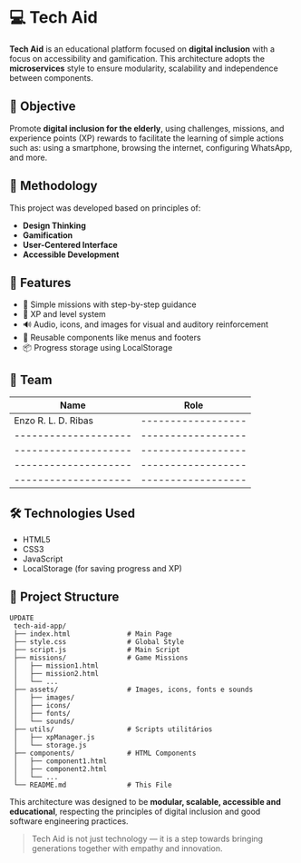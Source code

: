 # 💻 Tech Aid

**Tech Aid** is an educational platform focused on **digital inclusion** with a focus on accessibility and gamification. This architecture adopts the **microservices** style to ensure modularity, scalability and independence between components.

## 🎯 Objective

Promote **digital inclusion for the elderly**, using challenges, missions, and experience points (XP) rewards to facilitate the learning of simple actions such as: using a smartphone, browsing the internet, configuring WhatsApp, and more.

## 🧠 Methodology

This project was developed based on principles of:
- **Design Thinking**
- **Gamification**
- **User-Centered Interface**
- **Accessible Development**

## 🚀 Features

- 📖 Simple missions with step-by-step guidance  
- 🌟 XP and level system  
- 🔊 Audio, icons, and images for visual and auditory reinforcement  
- 🧩 Reusable components like menus and footers  
- 📦 Progress storage using LocalStorage  

## 👥 Team

| Name                 | Role               |
|----------------------|--------------------|
| Enzo R. L. D. Ribas  | ------------------ |
| -------------------- | ------------------ |
| -------------------- | ------------------ |
| -------------------- | ------------------ |
| -------------------- | ------------------ |

## 🛠️ Technologies Used

- HTML5  
- CSS3  
- JavaScript  
- LocalStorage (for saving progress and XP)  

## 📁 Project Structure
```
UPDATE
 tech-aid-app/
 ├── index.html              # Main Page
 ├── style.css               # Global Style
 ├── script.js               # Main Script
 ├── missions/               # Game Missions
 │   ├── mission1.html
 │   ├── mission2.html
 │   └── ...
 ├── assets/                 # Images, icons, fonts e sounds
 │   ├── images/
 │   ├── icons/
 │   ├── fonts/
 │   └── sounds/
 ├── utils/                  # Scripts utilitários
 │   ├── xpManager.js
 │   └── storage.js
 ├── components/             # HTML Components
 │   ├── component1.html
 │   ├── component2.html
 │   └── ...
 └── README.md               # This File
 ```

This architecture was designed to be **modular, scalable, accessible and educational**, respecting the principles of digital inclusion and good software engineering practices.

> Tech Aid is not just technology — it is a step towards bringing generations together with empathy and innovation.

